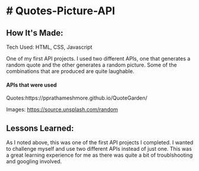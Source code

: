 <h1># Quotes-Picture-API</h1>



<h2>How It's Made:</h2>

Tech Used: HTML, CSS, Javascript

One of my first API projects. I used two different APIs, one that generates a random quote and the other generates a random picture. Some of the combinations that are produced are quite laughable. 

<h4>APIs that were used</h4>
Quotes:https://pprathameshmore.github.io/QuoteGarden/

Images: https://source.unsplash.com/random

<h2>Lessons Learned:</h2>

As I noted above, this was one of the first API projects I completed. I wanted to challenge myself and use two different APIs instead of just one. This was a great learning experience for me as there was quite a bit of troublshooting and googling involved.  

